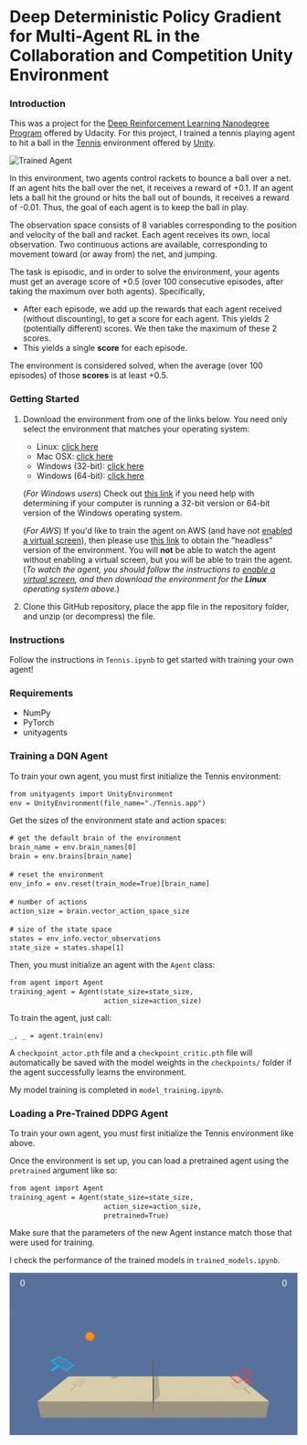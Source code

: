 [//]: # (Image References)

[image1]: https://user-images.githubusercontent.com/10624937/42135623-e770e354-7d12-11e8-998d-29fc74429ca2.gif "Trained Agent"


# Deep Deterministic Policy Gradient for Multi-Agent RL in the Collaboration and Competition Unity Environment

### Introduction

This was a project for the [Deep Reinforcement Learning Nanodegree Program](https://www.udacity.com/course/deep-reinforcement-learning-nanodegree--nd893) offered by Udacity. For this project, I trained a tennis playing agent to hit a ball in the [Tennis](https://github.com/Unity-Technologies/ml-agents/blob/master/docs/Learning-Environment-Examples.md#tennis) environment offered by [Unity](https://www.unity.com).

![Trained Agent][image1]

In this environment, two agents control rackets to bounce a ball over a net. If an agent hits the ball over the net, it receives a reward of +0.1.  If an agent lets a ball hit the ground or hits the ball out of bounds, it receives a reward of -0.01.  Thus, the goal of each agent is to keep the ball in play.

The observation space consists of 8 variables corresponding to the position and velocity of the ball and racket. Each agent receives its own, local observation.  Two continuous actions are available, corresponding to movement toward (or away from) the net, and jumping.

The task is episodic, and in order to solve the environment, your agents must get an average score of +0.5 (over 100 consecutive episodes, after taking the maximum over both agents). Specifically,

- After each episode, we add up the rewards that each agent received (without discounting), to get a score for each agent. This yields 2 (potentially different) scores. We then take the maximum of these 2 scores.
- This yields a single **score** for each episode.

The environment is considered solved, when the average (over 100 episodes) of those **scores** is at least +0.5.

### Getting Started

1. Download the environment from one of the links below.  You need only select the environment that matches your operating system:
    - Linux: [click here](https://s3-us-west-1.amazonaws.com/udacity-drlnd/P3/Tennis/Tennis_Linux.zip)
    - Mac OSX: [click here](https://s3-us-west-1.amazonaws.com/udacity-drlnd/P3/Tennis/Tennis.app.zip)
    - Windows (32-bit): [click here](https://s3-us-west-1.amazonaws.com/udacity-drlnd/P3/Tennis/Tennis_Windows_x86.zip)
    - Windows (64-bit): [click here](https://s3-us-west-1.amazonaws.com/udacity-drlnd/P3/Tennis/Tennis_Windows_x86_64.zip)

    (_For Windows users_) Check out [this link](https://support.microsoft.com/en-us/help/827218/how-to-determine-whether-a-computer-is-running-a-32-bit-version-or-64) if you need help with determining if your computer is running a 32-bit version or 64-bit version of the Windows operating system.

    (_For AWS_) If you'd like to train the agent on AWS (and have not [enabled a virtual screen](https://github.com/Unity-Technologies/ml-agents/blob/master/docs/Training-on-Amazon-Web-Service.md)), then please use [this link](https://s3-us-west-1.amazonaws.com/udacity-drlnd/P3/Tennis/Tennis_Linux_NoVis.zip) to obtain the "headless" version of the environment.  You will **not** be able to watch the agent without enabling a virtual screen, but you will be able to train the agent.  (_To watch the agent, you should follow the instructions to [enable a virtual screen](https://github.com/Unity-Technologies/ml-agents/blob/master/docs/Training-on-Amazon-Web-Service.md), and then download the environment for the **Linux** operating system above._)

2. Clone this GitHub repository, place the app file in the repository folder, and unzip (or decompress) the file.

### Instructions

Follow the instructions in `Tennis.ipynb` to get started with training your own agent!  

### Requirements
* NumPy
* PyTorch
* unityagents

### Training a DQN Agent

To train your own agent, you must first initialize the Tennis environment:

```
from unityagents import UnityEnvironment
env = UnityEnvironment(file_name="./Tennis.app")
```

Get the sizes of the environment state and action spaces:

```
# get the default brain of the environment
brain_name = env.brain_names[0]
brain = env.brains[brain_name]

# reset the environment
env_info = env.reset(train_mode=True)[brain_name]

# number of actions
action_size = brain.vector_action_space_size

# size of the state space
states = env_info.vector_observations
state_size = states.shape[1]
```

Then, you must initialize an agent with the `Agent` class:

```
from agent import Agent
training_agent = Agent(state_size=state_size,
                       action_size=action_size)
```

To train the agent, just call:
```
_, _ = agent.train(env)
```
A `checkpoint_actor.pth` file and a `checkpoint_critic.pth` file will automatically be saved with the model weights in the `checkpoints/` folder if the agent successfully learns the environment.

My model training is completed in `model_training.ipynb`.

### Loading a Pre-Trained DDPG Agent

To train your own agent, you must first initialize the Tennis environment like above.

Once the environment is set up, you can load a pretrained agent using the `pretrained` argument like so:

```
from agent import Agent
training_agent = Agent(state_size=state_size,
                       action_size=action_size,
                       pretrained=True)
```

Make sure that the parameters of the new Agent instance match those that were used for training.

I check the performance of the trained models in `trained_models.ipynb`.

![model_training](https://github.com/mbluestone/multiagent-rl-tennis/blob/master/img/trained_models.gif)
